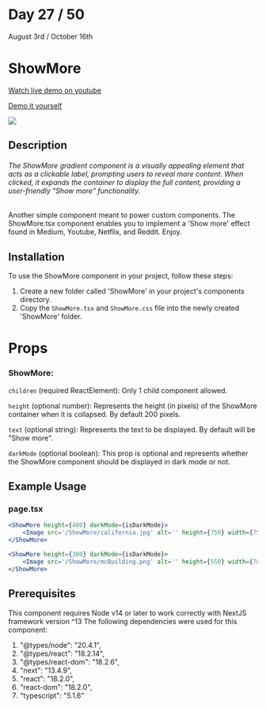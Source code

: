 # Day 27 / 50

August 3rd / October 16th

# ShowMore
<a href="https://youtu.be/UK7svbfuLI0" target="_blank">Watch live demo on youtube</a>

<a href="https:/ / 50daysofcomponents.netlify.app/ShowMore" target="_blank">Demo it yourself</a>

<a href="https:/ / 50daysofcomponents.netlify.app/ShowMore" target="_blank"><img src="https://cdn.discordapp.com/attachments/715319623637270638/1136780128052060320/image.png"/></a>  

## Description 

###### The ShowMore gradient component is a visually appealing element that acts as a clickable label, prompting users to reveal more content. When clicked, it expands the container to display the full content, providing a user-friendly "Show more" functionality.

Another simple component meant to power custom components. The ShowMore.tsx component enables you to implement a 'Show more' effect found in Medium, Youtube, Netflix, and Reddit. Enjoy.

## Installation 

To use the ShowMore component in your project, follow these steps:

1. Create a new folder called 'ShowMore' in your project's components directory.
2. Copy the `ShowMore.tsx` and `ShowMore.css` file into the newly created 'ShowMore' folder.

# Props 
### ShowMore:
`children` (required ReactElement): Only 1 child component allowed.

`height` (optional number): Represents the height (in pixels) of the ShowMore container when it is collapsed. By default 200 pixels.

`text` (optional string): Represents the text to be displayed. By default will be "Show more".

`darkMode` (optional boolean): This prop is optional and represents whether the ShowMore component should be displayed in dark mode or not.  

## Example Usage
### page.tsx
```jsx
<ShowMore height={400} darkMode={isDarkMode}>
    <Image src='/ShowMore/california.jpg' alt='' height={750} width={750} />
</ShowMore>

<ShowMore height={300} darkMode={isDarkMode}>
    <Image src='/ShowMore/mcBuilding.png' alt='' height={550} width={700} />
</ShowMore>
```

## Prerequisites
This component requires Node v14 or later to work correctly with NextJS framework version ^13
The following dependencies were used for this component:
1. "@types/node": "20.4.1",
2. "@types/react": "18.2.14",
3. "@types/react-dom": "18.2.6",
4. "next": "13.4.9",
5. "react": "18.2.0",
6. "react-dom": "18.2.0",
7. "typescript": "5.1.6"
